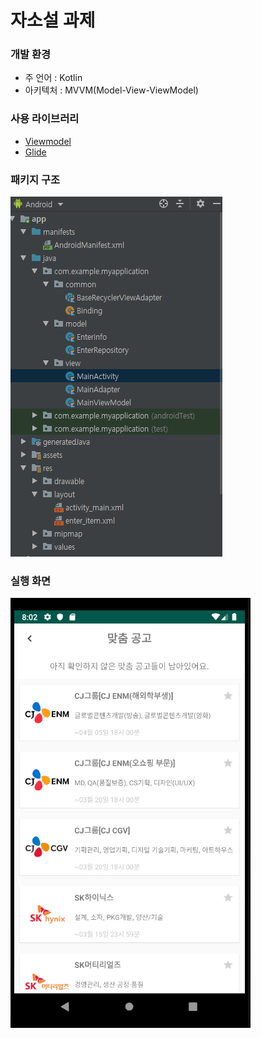 # 자소설 과제

### 개발 환경
- 주 언어 : Kotlin
- 아키텍처 : MVVM(Model-View-ViewModel)


### 사용 라이브러리
- [Viewmodel](https://developer.android.com/topic/libraries/architecture/viewmodel)
- [Glide](https://github.com/bumptech/glide)


### 패키지 구조
<img src="./image/package.PNG" />

### 실행 화면
<img src="./image/running.PNG" />
